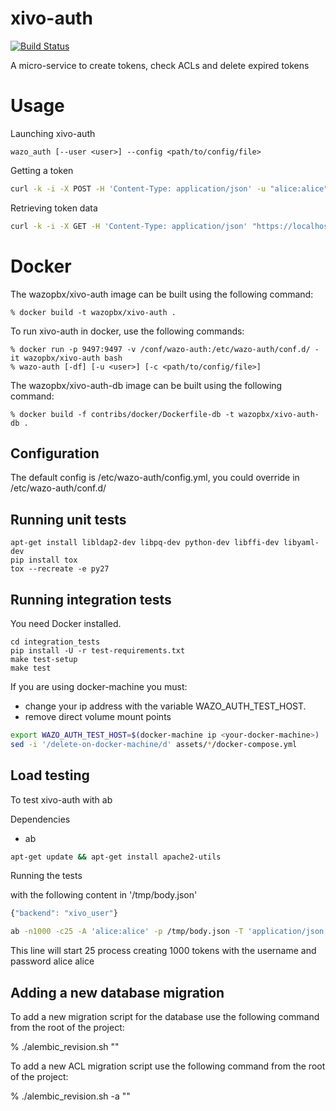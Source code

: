 # xivo-auth

[![Build Status](https://travis-ci.org/wazo-pbx/xivo-auth.svg)](https://travis-ci.org/wazo-pbx/xivo-auth)

A micro-service to create tokens, check ACLs and delete expired tokens

# Usage

Launching xivo-auth

    wazo_auth [--user <user>] --config <path/to/config/file>

Getting a token

```sh
curl -k -i -X POST -H 'Content-Type: application/json' -u "alice:alice" "https://localhost:9497/0.1/token" -d '{"backend": "xivo_user"}'
```

Retrieving token data

```sh
curl -k -i -X GET -H 'Content-Type: application/json' "https://localhost:9497/0.1/token/${TOKEN}"
```

# Docker

The wazopbx/xivo-auth image can be built using the following command:

    % docker build -t wazopbx/xivo-auth .

To run xivo-auth in docker, use the following commands:

    % docker run -p 9497:9497 -v /conf/wazo-auth:/etc/wazo-auth/conf.d/ -it wazopbx/xivo-auth bash
    % wazo-auth [-df] [-u <user>] [-c <path/to/config/file>]

The wazopbx/xivo-auth-db image can be built using the following command:

    % docker build -f contribs/docker/Dockerfile-db -t wazopbx/xivo-auth-db .


Configuration
-------------

The default config is /etc/wazo-auth/config.yml, you could override in /etc/wazo-auth/conf.d/


Running unit tests
------------------

```
apt-get install libldap2-dev libpq-dev python-dev libffi-dev libyaml-dev
pip install tox
tox --recreate -e py27
```


Running integration tests
-------------------------

You need Docker installed.

```
cd integration_tests
pip install -U -r test-requirements.txt
make test-setup
make test
```

If you are using docker-machine you must:
* change your ip address with the variable WAZO_AUTH_TEST_HOST.
* remove direct volume mount points

```sh
export WAZO_AUTH_TEST_HOST=$(docker-machine ip <your-docker-machine>)
sed -i '/delete-on-docker-machine/d' assets/*/docker-compose.yml
```


Load testing
------------

To test xivo-auth with ab

Dependencies

* ab

```sh
apt-get update && apt-get install apache2-utils
```

Running the tests

with the following content in '/tmp/body.json'

```javascript
{"backend": "xivo_user"}
```

```sh
ab -n1000 -c25 -A 'alice:alice' -p /tmp/body.json -T 'application/json' "https://localhost:9497/0.1/token"
```

This line will start 25 process creating 1000 tokens with the username and password alice alice


Adding a new database migration
-------------------------------

To add a new migration script for the database use the following command from the root of the project:

   % ./alembic_revision.sh "<description of the revision>"

To add a new ACL migration script use the following command from the root of the project:

   % ./alembic_revision.sh -a "<description of the revision>"

